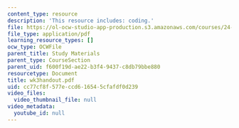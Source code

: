 ```yaml
---
content_type: resource
description: 'This resource includes: coding.'
file: https://ol-ocw-studio-app-production.s3.amazonaws.com/courses/24-964-topics-in-phonology-fall-2004/cc77cf8f577eccd616545cfafdf0d239_wk3handout.pdf
file_type: application/pdf
learning_resource_types: []
ocw_type: OCWFile
parent_title: Study Materials
parent_type: CourseSection
parent_uid: f600f19d-ae22-b3f4-9437-c8db79bbe880
resourcetype: Document
title: wk3handout.pdf
uid: cc77cf8f-577e-ccd6-1654-5cfafdf0d239
video_files:
  video_thumbnail_file: null
video_metadata:
  youtube_id: null
---
```

